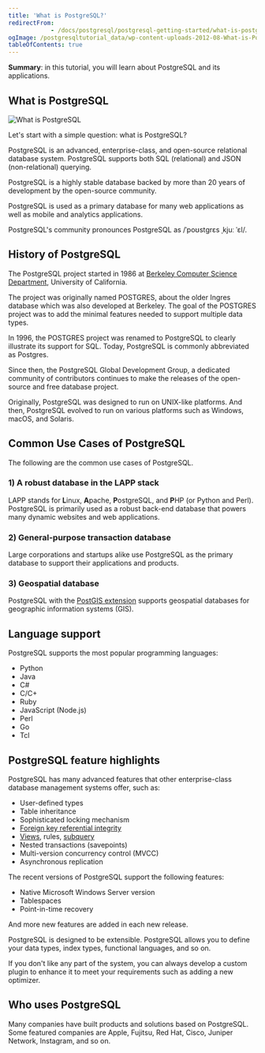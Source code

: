 ```yaml
---
title: 'What is PostgreSQL?'
redirectFrom: 
            - /docs/postgresql/postgresql-getting-started/what-is-postgresql
ogImage: /postgresqltutorial_data/wp-content-uploads-2012-08-What-is-PostgreSQL.png
tableOfContents: true
---
```


**Summary**: in this tutorial, you will learn about PostgreSQL and its applications.

## What is PostgreSQL

![What is PostgreSQL](/postgresqltutorial_data/wp-content-uploads-2012-08-What-is-PostgreSQL.png)

Let's start with a simple question: what is PostgreSQL?

PostgreSQL is an advanced, enterprise-class, and open-source relational database system. PostgreSQL supports both SQL (relational) and JSON (non-relational) querying.

PostgreSQL is a highly stable database backed by more than 20 years of development by the open-source community.

PostgreSQL is used as a primary database for many web applications as well as mobile and analytics applications.

PostgreSQL's community pronounces PostgreSQL as /ˈpoʊstɡrɛs ˌkjuː ˈɛl/.

## History of PostgreSQL

The PostgreSQL project started in 1986 at [Berkeley Computer Science Department](http://www.cs.berkeley.edu/), University of California.

The project was originally named POSTGRES, about the older Ingres database which was also developed at Berkeley. The goal of the POSTGRES project was to add the minimal features needed to support multiple data types.

In 1996, the POSTGRES project was renamed to PostgreSQL to clearly illustrate its support for SQL. Today, PostgreSQL is commonly abbreviated as Postgres.

Since then, the PostgreSQL Global Development Group, a dedicated community of contributors continues to make the releases of the open-source and free database project.

Originally, PostgreSQL was designed to run on UNIX-like platforms. And then, PostgreSQL evolved to run on various platforms such as Windows, macOS, and Solaris.

## Common Use Cases of PostgreSQL

The following are the common use cases of PostgreSQL.

### 1) A robust database in the LAPP stack

LAPP stands for **L**inux, **A**pache, **P**ostgreSQL, and **P**HP (or Python and Perl). PostgreSQL is primarily used as a robust back-end database that powers many dynamic websites and web applications.

### 2) General-purpose transaction database

Large corporations and startups alike use PostgreSQL as the primary database to support their applications and products.

### 3) Geospatial database

PostgreSQL with the [PostGIS extension](https://postgis.net/) supports geospatial databases for geographic information systems (GIS).

## Language support

PostgreSQL supports the most popular programming languages:

- Python
- Java
- C#
- C/C+
- Ruby
- JavaScript (Node.js)
- Perl
- Go
- Tcl

## PostgreSQL feature highlights

PostgreSQL has many advanced features that other enterprise-class database management systems offer, such as:

- User-defined types
- Table inheritance
- Sophisticated locking mechanism
- [Foreign key referential integrity](/docs/postgresql/postgresql-foreign-key)
- [Views](https://www.postgresqltutorial.com/postgresql-views/), rules, [subquery](/docs/postgresql/postgresql-subquery)
- Nested transactions (savepoints)
- Multi-version concurrency control (MVCC)
- Asynchronous replication

The recent versions of PostgreSQL support the following features:

- Native Microsoft Windows Server version
- Tablespaces
- Point-in-time recovery

And more new features are added in each new release.

PostgreSQL is designed to be extensible. PostgreSQL allows you to define your data types, index types, functional languages, and so on.

If you don't like any part of the system, you can always develop a custom plugin to enhance it to meet your requirements such as adding a new optimizer.

## Who uses PostgreSQL

Many companies have built products and solutions based on PostgreSQL. Some featured companies are Apple, Fujitsu, Red Hat, Cisco, Juniper Network, Instagram, and so on.
